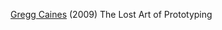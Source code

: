 
[Gregg Caines](http://caines.ca/blog/2009/12/26/the-lost-art-of-prototyping/)
(2009) The Lost Art of Prototyping
